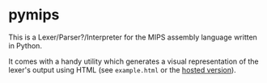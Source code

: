 # pymips
This is a Lexer/Parser?/Interpreter for the MIPS assembly language written in Python.

It comes with a handy utility which generates a visual representation of the lexer's output using HTML (see `example.html` or the [hosted version](https://ch-iv.github.io/pymips/example.html)).
